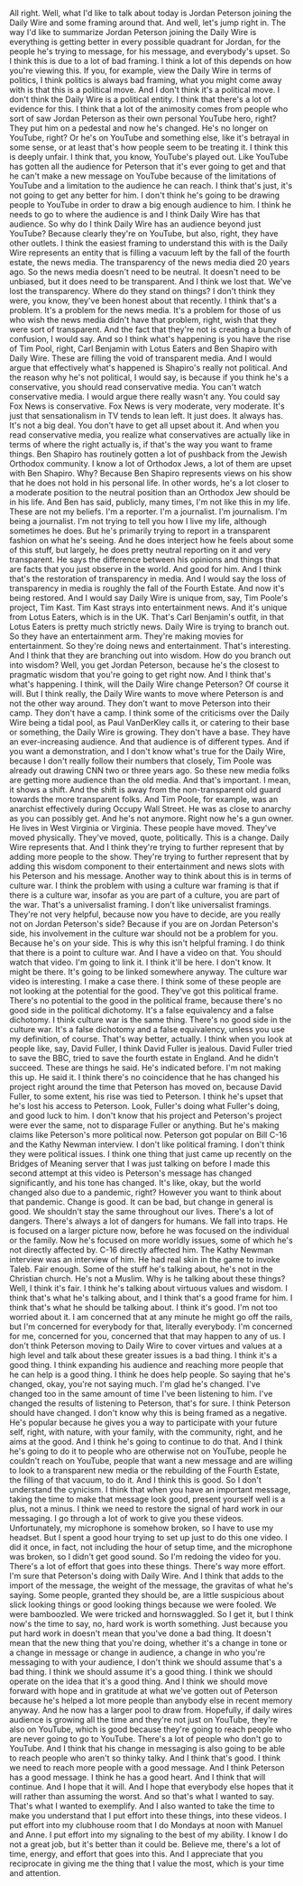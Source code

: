  All right. Well, what I'd like to talk about today is Jordan Peterson joining the Daily Wire and some framing around that. And well, let's jump right in. The way I'd like to summarize Jordan Peterson joining the Daily Wire is everything is getting better in every possible quadrant for Jordan, for the people he's trying to message, for his message, and everybody's upset. So I think this is due to a lot of bad framing. I think a lot of this depends on how you're viewing this. If you, for example, view the Daily Wire in terms of politics, I think politics is always bad framing, what you might come away with is that this is a political move. And I don't think it's a political move. I don't think the Daily Wire is a political entity. I think that there's a lot of evidence for this. I think that a lot of the animosity comes from people who sort of saw Jordan Peterson as their own personal YouTube hero, right? They put him on a pedestal and now he's changed. He's no longer on YouTube, right? Or he's on YouTube and something else, like it's betrayal in some sense, or at least that's how people seem to be treating it. I think this is deeply unfair. I think that, you know, YouTube's played out. Like YouTube has gotten all the audience for Peterson that it's ever going to get and that he can't make a new message on YouTube because of the limitations of YouTube and a limitation to the audience he can reach. I think that's just, it's not going to get any better for him. I don't think he's going to be drawing people to YouTube in order to draw a big enough audience to him. I think he needs to go to where the audience is and I think Daily Wire has that audience. So why do I think Daily Wire has an audience beyond just YouTube? Because clearly they're on YouTube, but also, right, they have other outlets. I think the easiest framing to understand this with is the Daily Wire represents an entity that is filling a vacuum left by the fall of the fourth estate, the news media. The transparency of the news media died 20 years ago. So the news media doesn't need to be neutral. It doesn't need to be unbiased, but it does need to be transparent. And I think we lost that. We've lost the transparency. Where do they stand on things? I don't think they were, you know, they've been honest about that recently. I think that's a problem. It's a problem for the news media. It's a problem for those of us who wish the news media didn't have that problem, right, wish that they were sort of transparent. And the fact that they're not is creating a bunch of confusion, I would say. And so I think what's happening is you have the rise of Tim Pool, right, Carl Benjamin with Lotus Eaters and Ben Shapiro with Daily Wire. These are filling the void of transparent media. And I would argue that effectively what's happened is Shapiro's really not political. And the reason why he's not political, I would say, is because if you think he's a conservative, you should read conservative media. You can't watch conservative media. I would argue there really wasn't any. You could say Fox News is conservative. Fox News is very moderate, very moderate. It's just that sensationalism in TV tends to lean left. It just does. It always has. It's not a big deal. You don't have to get all upset about it. And when you read conservative media, you realize what conservatives are actually like in terms of where the right actually is, if that's the way you want to frame things. Ben Shapiro has routinely gotten a lot of pushback from the Jewish Orthodox community. I know a lot of Orthodox Jews, a lot of them are upset with Ben Shapiro. Why? Because Ben Shapiro represents views on his show that he does not hold in his personal life. In other words, he's a lot closer to a moderate position to the neutral position than an Orthodox Jew should be in his life. And Ben has said, publicly, many times, I'm not like this in my life. These are not my beliefs. I'm a reporter. I'm a journalist. I'm journalism. I'm being a journalist. I'm not trying to tell you how I live my life, although sometimes he does. But he's primarily trying to report in a transparent fashion on what he's seeing. And he does interject how he feels about some of this stuff, but largely, he does pretty neutral reporting on it and very transparent. He says the difference between his opinions and things that are facts that you just observe in the world. And good for him. And I think that's the restoration of transparency in media. And I would say the loss of transparency in media is roughly the fall of the Fourth Estate. And now it's being restored. And I would say Daily Wire is unique from, say, Tim Poole's project, Tim Kast. Tim Kast strays into entertainment news. And it's unique from Lotus Eaters, which is in the UK. That's Carl Benjamin's outfit, in that Lotus Eaters is pretty much strictly news. Daily Wire is trying to branch out. So they have an entertainment arm. They're making movies for entertainment. So they're doing news and entertainment. That's interesting. And I think that they are branching out into wisdom. How do you branch out into wisdom? Well, you get Jordan Peterson, because he's the closest to pragmatic wisdom that you're going to get right now. And I think that's what's happening. I think, will the Daily Wire change Peterson? Of course it will. But I think really, the Daily Wire wants to move where Peterson is and not the other way around. They don't want to move Peterson into their camp. They don't have a camp. I think some of the criticisms over the Daily Wire being a tidal pool, as Paul VanDerKley calls it, or catering to their base or something, the Daily Wire is growing. They don't have a base. They have an ever-increasing audience. And that audience is of different types. And if you want a demonstration, and I don't know what's true for the Daily Wire, because I don't really follow their numbers that closely, Tim Poole was already out drawing CNN two or three years ago. So these new media folks are getting more audience than the old media. And that's important. I mean, it shows a shift. And the shift is away from the non-transparent old guard towards the more transparent folks. And Tim Poole, for example, was an anarchist effectively during Occupy Wall Street. He was as close to anarchy as you can possibly get. And he's not anymore. Right now he's a gun owner. He lives in West Virginia or Virginia. These people have moved. They've moved physically. They've moved, quote, politically. This is a change. Daily Wire represents that. And I think they're trying to further represent that by adding more people to the show. They're trying to further represent that by adding this wisdom component to their entertainment and news slots with his Peterson and his message. Another way to think about this is in terms of culture war. I think the problem with using a culture war framing is that if there is a culture war, insofar as you are part of a culture, you are part of the war. That's a universalist framing. I don't like universalist framings. They're not very helpful, because now you have to decide, are you really not on Jordan Peterson's side? Because if you are on Jordan Peterson's side, his involvement in the culture war should not be a problem for you. Because he's on your side. This is why this isn't helpful framing. I do think that there is a point to culture war. And I have a video on that. You should watch that video. I'm going to link it. I think it'll be here. I don't know. It might be there. It's going to be linked somewhere anyway. The culture war video is interesting. I make a case there. I think some of these people are not looking at the potential for the good. They've got this political frame. There's no potential to the good in the political frame, because there's no good side in the political dichotomy. It's a false equivalency and a false dichotomy. I think culture war is the same thing. There's no good side in the culture war. It's a false dichotomy and a false equivalency, unless you use my definition, of course. That's way better, actually. I think when you look at people like, say, David Fuller, I think David Fuller is jealous. David Fuller tried to save the BBC, tried to save the fourth estate in England. And he didn't succeed. These are things he said. He's indicated before. I'm not making this up. He said it. I think there's no coincidence that he has changed his project right around the time that Peterson has moved on, because David Fuller, to some extent, his rise was tied to Peterson. I think he's upset that he's lost his access to Peterson. Look, Fuller's doing what Fuller's doing, and good luck to him. I don't know that his project and Peterson's project were ever the same, not to disparage Fuller or anything. But he's making claims like Peterson's more political now. Peterson got popular on Bill C-16 and the Kathy Newman interview. I don't like political framing. I don't think they were political issues. I think one thing that just came up recently on the Bridges of Meaning server that I was just talking on before I made this second attempt at this video is Peterson's message has changed significantly, and his tone has changed. It's like, okay, but the world changed also due to a pandemic, right? However you want to think about that pandemic. Change is good. It can be bad, but change in general is good. We shouldn't stay the same throughout our lives. There's a lot of dangers. There's always a lot of dangers for humans. We fall into traps. He is focused on a larger picture now, before he was focused on the individual or the family. Now he's focused on more worldly issues, some of which he's not directly affected by. C-16 directly affected him. The Kathy Newman interview was an interview of him. He had real skin in the game to invoke Taleb. Fair enough. Some of the stuff he's talking about, he's not in the Christian church. He's not a Muslim. Why is he talking about these things? Well, I think it's fair. I think he's talking about virtuous values and wisdom. I think that's what he's talking about, and I think that's a good frame for him. I think that's what he should be talking about. I think it's good. I'm not too worried about it. I am concerned that at any minute he might go off the rails, but I'm concerned for everybody for that, literally everybody. I'm concerned for me, concerned for you, concerned that that may happen to any of us. I don't think Peterson moving to Daily Wire to cover virtues and values at a high level and talk about these greater issues is a bad thing. I think it's a good thing. I think expanding his audience and reaching more people that he can help is a good thing. I think he does help people. So saying that he's changed, okay, you're not saying much. I'm glad he's changed. I've changed too in the same amount of time I've been listening to him. I've changed the results of listening to Peterson, that's for sure. I think Peterson should have changed. I don't know why this is being framed as a negative. He's popular because he gives you a way to participate with your future self, right, with nature, with your family, with the community, right, and he aims at the good. And I think he's going to continue to do that. And I think he's going to do it to people who are otherwise not on YouTube, people he couldn't reach on YouTube, people that want a new message and are willing to look to a transparent new media or the rebuilding of the Fourth Estate, the filling of that vacuum, to do it. And I think this is good. So I don't understand the cynicism. I think that when you have an important message, taking the time to make that message look good, present yourself well is a plus, not a minus. I think we need to restore the signal of hard work in our messaging. I go through a lot of work to give you these videos. Unfortunately, my microphone is somehow broken, so I have to use my headset. But I spent a good hour trying to set up just to do this one video. I did it once, in fact, not including the hour of setup time, and the microphone was broken, so I didn't get good sound. So I'm redoing the video for you. There's a lot of effort that goes into these things. There's way more effort. I'm sure that Peterson's doing with Daily Wire. And I think that adds to the import of the message, the weight of the message, the gravitas of what he's saying. Some people, granted they should be, are a little suspicious about slick looking things or good looking things because we were fooled. We were bamboozled. We were tricked and hornswaggled. So I get it, but I think now's the time to say, no, hard work is worth something. Just because you put hard work in doesn't mean that you've done a bad thing. It doesn't mean that the new thing that you're doing, whether it's a change in tone or a change in message or change in audience, a change in who you're messaging to with your audience, I don't think we should assume that's a bad thing. I think we should assume it's a good thing. I think we should operate on the idea that it's a good thing. And I think we should move forward with hope and in gratitude at what we've gotten out of Peterson because he's helped a lot more people than anybody else in recent memory anyway. And he now has a larger pool to draw from. Hopefully, if daily wires audience is growing all the time and they're not just on YouTube, they're also on YouTube, which is good because they're going to reach people who are never going to go to YouTube. There's a lot of people who don't go to YouTube. And I think that his change in messaging is also going to be able to reach people who aren't so thinky talky. And I think that's good. I think we need to reach more people with a good message. And I think Peterson has a good message. I think he has a good heart. And I think that will continue. And I hope that it will. And I hope that everybody else hopes that it will rather than assuming the worst. And so that's what I wanted to say. That's what I wanted to exemplify. And I also wanted to take the time to make you understand that I put effort into these things, into these videos. I put effort into my clubhouse room that I do Mondays at noon with Manuel and Anne. I put effort into my signaling to the best of my ability. I know I do not a great job, but it's better than it could be. Believe me, there's a lot of time, energy, and effort that goes into this. And I appreciate that you reciprocate in giving me the thing that I value the most, which is your time and attention.